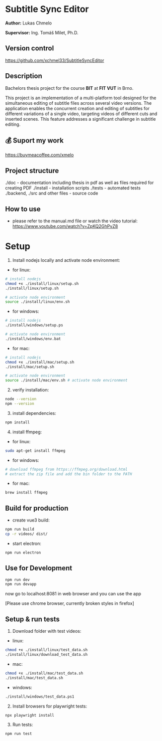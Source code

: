 # Subtitle Sync Editor

**Author:** Lukas Chmelo  

**Supervisor:**  Ing. Tomáš Milet, Ph.D.

## Version control

https://github.com/xchmel33/SubtitleSyncEditor

## Description

Bachelors thesis project for the course **BIT** at **FIT VUT** in Brno.

This project is an implementation of a multi-platform tool designed for the simultaneous editing of subtitle files
across several video versions. The application enables the concurrent creation and editing of subtitles for different
variations of a single video, targeting videos of different cuts and inserted scenes. This feature addresses a significant
challenge in subtitle editing.

## 💰 Suport my work 

https://buymeacoffee.com/xmelo

## Project structure
./doc - documentation including thesis in pdf as well as files required for creating PDF 
./install - installation scripts
./tests - automated tests
./backend, ./src and other files - source code

## How to use
- please refer to the manual.md file or watch the video tutorial:
https://www.youtube.com/watch?v=ZpKQ2GhPvZ8

# Setup
1. Install nodejs locally and activate node environment:
- for linux:
```bash
# install nodejs
chmod +x ./install/linux/setup.sh
./install/linux/setup.sh

# activate node environment
source ./install/linux/env.sh 
```
- for windows:
```bash
# install nodejs
./install/windows/setup.ps

# activate node environment
./install/windows/env.bat 
```
- for mac:
```bash
# install nodejs
chmod +x ./install/mac/setup.sh
./install/mac/setup.sh

# activate node environment
source ./install/mac/env.sh # activate node environment
```
2. verify installation:
```bash
node --version
npm --version
```
3. install dependencies:
```bash
npm install
```
4. install ffmpeg:
- for linux:
```bash
sudo apt-get install ffmpeg
```
- for windows:
```bash
# download ffmpeg from https://ffmpeg.org/download.html
# extract the zip file and add the bin folder to the PATH
```
- for mac:
```bash
brew install ffmpeg
```

## Build for production
- create vue3 build:
```bash
npm run build
cp -r videos/ dist/
```
- start electron:
```bash
npm run electron
```

## Use for Development
```bash
npm run dev
npm run devapp
```
now go to localhost:8081 in web browser and you can use the app

[Please use chrome browser, currently broken styles in firefox]

## Setup & run tests
1. Download folder with test videos:
- linux:
```bash
chmod +x ./install/linux/test_data.sh
./install/linux/download_test_data.sh
```
- mac:
```bash
chmod +x ./install/mac/test_data.sh
./install/mac/test_data.sh
```
- windows:
```bash
./install/windows/test_data.ps1
```
2. Install browsers for playwright tests:
```bash
npx playwright install
```
3. Run tests:
```bash
npm run test
```

